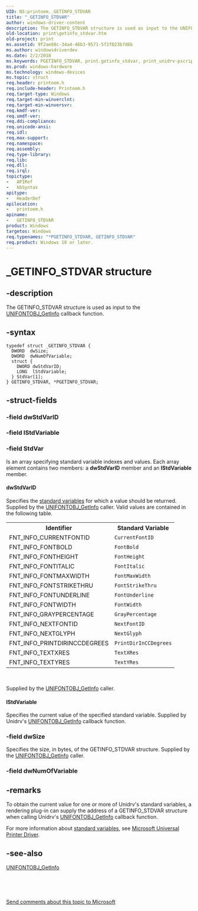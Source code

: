 ```yaml
---
UID: NS:printoem._GETINFO_STDVAR
title: "_GETINFO_STDVAR"
author: windows-driver-content
description: The GETINFO_STDVAR structure is used as input to the UNIFONTOBJ_GetInfo callback function.
old-location: print\getinfo_stdvar.htm
old-project: print
ms.assetid: 9f2ae88c-34a4-46b3-9571-5f2f023b7d6b
ms.author: windowsdriverdev
ms.date: 2/2/2018
ms.keywords: PGETINFO_STDVAR, print.getinfo_stdvar, print_unidrv-pscript_rendering_3a08d48b-215f-4acc-89ef-849a2b826ce7.xml, GETINFO_STDVAR structure [Print Devices], GETINFO_STDVAR, *PGETINFO_STDVAR, _GETINFO_STDVAR, PGETINFO_STDVAR structure pointer [Print Devices], printoem/GETINFO_STDVAR, printoem/PGETINFO_STDVAR
ms.prod: windows-hardware
ms.technology: windows-devices
ms.topic: struct
req.header: printoem.h
req.include-header: Printoem.h
req.target-type: Windows
req.target-min-winverclnt: 
req.target-min-winversvr: 
req.kmdf-ver: 
req.umdf-ver: 
req.ddi-compliance: 
req.unicode-ansi: 
req.idl: 
req.max-support: 
req.namespace: 
req.assembly: 
req.type-library: 
req.lib: 
req.dll: 
req.irql: 
topictype:
-	APIRef
-	kbSyntax
apitype:
-	HeaderDef
apilocation:
-	printoem.h
apiname:
-	GETINFO_STDVAR
product: Windows
targetos: Windows
req.typenames: "*PGETINFO_STDVAR, GETINFO_STDVAR"
req.product: Windows 10 or later.
---
```


# _GETINFO_STDVAR structure


## -description


The GETINFO_STDVAR structure is used as input to the <a href="https://msdn.microsoft.com/library/windows/hardware/ff563594">UNIFONTOBJ_GetInfo</a> callback function.


## -syntax


````
typedef struct _GETINFO_STDVAR {
  DWORD  dwSize;
  DWORD  dwNumOfVariable;
  struct {
    DWORD dwStdVarID;
    LONG  lStdVariable;
  } StdVar[1];
} GETINFO_STDVAR, *PGETINFO_STDVAR;
````


## -struct-fields




### -field dwStdVarID

 


### -field lStdVariable

 


### -field StdVar

Is an array specifying standard variable indexes and values. Each array element contains two members: a <b>dwStdVarID</b> member and an <b>lStdVariable</b> member.


#### dwStdVarID

Specifies the <a href="https://msdn.microsoft.com/d3f85c0f-7387-4301-8b1e-904471aed4b0">standard variables</a> for which a value should be returned. Supplied by the <a href="https://msdn.microsoft.com/library/windows/hardware/ff563594">UNIFONTOBJ_GetInfo</a> caller. Valid values are contained in the following table.
<table>
<tr>
<th>Identifier</th>
<th>Standard Variable</th>
</tr>
<tr>
<td>
FNT_INFO_CURRENTFONTID

</td>
<td>
<code>CurrentFontID</code>

</td>
</tr>
<tr>
<td>
FNT_INFO_FONTBOLD

</td>
<td>
<code>FontBold</code>

</td>
</tr>
<tr>
<td>
FNT_INFO_FONTHEIGHT

</td>
<td>
<code>FontHeight</code>

</td>
</tr>
<tr>
<td>
FNT_INFO_FONTITALIC

</td>
<td>
<code>FontItalic</code>

</td>
</tr>
<tr>
<td>
FNT_INFO_FONTMAXWIDTH

</td>
<td>
<code>FontMaxWidth</code>

</td>
</tr>
<tr>
<td>
FNT_INFO_FONTSTRIKETHRU

</td>
<td>
<code>FontStrikeThru</code>

</td>
</tr>
<tr>
<td>
FNT_INFO_FONTUNDERLINE

</td>
<td>
<code>FontUnderline</code>

</td>
</tr>
<tr>
<td>
FNT_INFO_FONTWIDTH

</td>
<td>
<code>FontWidth</code>

</td>
</tr>
<tr>
<td>
FNT_INFO_GRAYPERCENTAGE

</td>
<td>
<code>GrayPercentage</code>

</td>
</tr>
<tr>
<td>
FNT_INFO_NEXTFONTID

</td>
<td>
<code>NextFontID</code>

</td>
</tr>
<tr>
<td>
FNT_INFO_NEXTGLYPH

</td>
<td>
<code>NextGlyph</code>

</td>
</tr>
<tr>
<td>
FNT_INFO_PRINTDIRINCCDEGREES

</td>
<td>
<code>PrintDirInCCDegrees</code>

</td>
</tr>
<tr>
<td>
FNT_INFO_TEXTXRES

</td>
<td>
<code>TextXRes</code>

</td>
</tr>
<tr>
<td>
FNT_INFO_TEXTYRES

</td>
<td>
<code>TextYRes</code>

</td>
</tr>
</table> 

Supplied by the <a href="https://msdn.microsoft.com/library/windows/hardware/ff563594">UNIFONTOBJ_GetInfo</a> caller.


#### lStdVariable

Specifies the current value of the specified standard variable. Supplied by Unidrv's <a href="https://msdn.microsoft.com/library/windows/hardware/ff563594">UNIFONTOBJ_GetInfo</a> callback function.


### -field dwSize

Specifies the size, in bytes, of the GETINFO_STDVAR structure. Supplied by the <a href="https://msdn.microsoft.com/library/windows/hardware/ff563594">UNIFONTOBJ_GetInfo</a> caller.


### -field dwNumOfVariable



## -remarks


To obtain the current value for one or more of Unidrv's standard variables, a rendering plug-in can supply the address of a GETINFO_STDVAR structure when calling Unidrv's <a href="https://msdn.microsoft.com/library/windows/hardware/ff563594">UNIFONTOBJ_GetInfo</a> callback function.

For more information about <a href="https://msdn.microsoft.com/d3f85c0f-7387-4301-8b1e-904471aed4b0">standard variables</a>, see <a href="https://msdn.microsoft.com/1f5d68a1-3552-44a9-a0c5-b3ec5fe22a22">Microsoft Universal Printer Driver</a>.



## -see-also

<a href="https://msdn.microsoft.com/library/windows/hardware/ff563594">UNIFONTOBJ_GetInfo</a>

 

 

<a href="mailto:wsddocfb@microsoft.com?subject=Documentation%20feedback [print\print]:%20GETINFO_STDVAR structure%20 RELEASE:%20(2/2/2018)&amp;body=%0A%0APRIVACY STATEMENT%0A%0AWe use your feedback to improve the documentation. We don't use your email address for any other purpose, and we'll remove your email address from our system after the issue that you're reporting is fixed. While we're working to fix this issue, we might send you an email message to ask for more info. Later, we might also send you an email message to let you know that we've addressed your feedback.%0A%0AFor more info about Microsoft's privacy policy, see http://privacy.microsoft.com/en-us/default.aspx." title="Send comments about this topic to Microsoft">Send comments about this topic to Microsoft</a>

